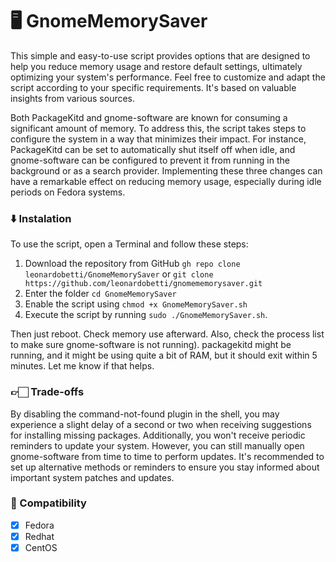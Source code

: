 # 🖥 GnomeMemorySaver
This simple and easy-to-use script provides options that are designed to help you reduce memory usage and restore default settings, ultimately optimizing your system's performance. Feel free to customize and adapt the script according to your specific requirements. It's based on valuable insights from various sources.

Both PackageKitd and gnome-software are known for consuming a significant amount of memory. To address this, the script takes steps to configure the system in a way that minimizes their impact. For instance, PackageKitd can be set to automatically shut itself off when idle, and gnome-software can be configured to prevent it from running in the background or as a search provider. Implementing these three changes can have a remarkable effect on reducing memory usage, especially during idle periods on Fedora systems.

### ⬇️ Instalation
To use the script, open a Terminal and follow these steps:
1. Download the repository from GitHub `gh repo clone leonardobetti/GnomeMemorySaver` or `git clone https://github.com/leonardobetti/gnomememorysaver.git`
3. Enter the folder `cd GnomeMemorySaver`
4. Enable the script using `chmod +x GnomeMemorySaver.sh`
5. Execute the script by running `sudo ./GnomeMemorySaver.sh`.


Then just reboot. Check memory use afterward. Also, check the process list to make sure gnome-software is not running). packagekitd might be running, and it might be using quite a bit of RAM, but it should exit within 5 minutes. Let me know if that helps.

### 👉🏻 Trade-offs 
By disabling the command-not-found plugin in the shell, you may experience a slight delay of a second or two when receiving suggestions for installing missing packages. Additionally, you won't receive periodic reminders to update your system. However, you can still manually open gnome-software from time to time to perform updates. It's recommended to set up alternative methods or reminders to ensure you stay informed about important system patches and updates.

### 🔧 Compatibility
- [x] Fedora 
- [x] Redhat 
- [x] CentOS
